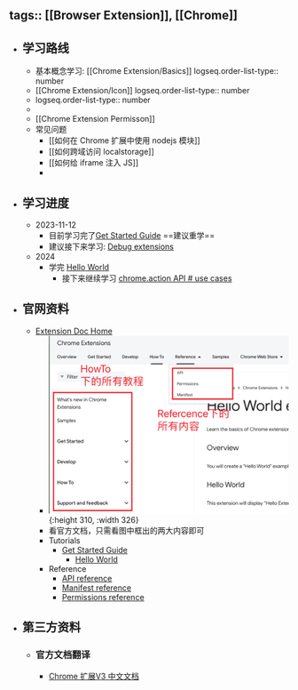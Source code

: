 tags:: [[Browser Extension]], [[Chrome]]
---

- ## 学习路线
	- 基本概念学习: [[Chrome Extension/Basics]]
	  logseq.order-list-type:: number
	- [[Chrome Extension/Icon]]
	  logseq.order-list-type:: number
	- logseq.order-list-type:: number
	-
	- [[Chrome Extension Permisson]]
	- 常见问题
		- [[如何在 Chrome 扩展中使用 nodejs 模块]]
		- [[如何跨域访问 localstorage]]
		- [[如何给 iframe 注入 JS]]
		-
- ## 学习进度
	- 2023-11-12
		- 目前学习完了[Get Started Guide](https://developer.chrome.com/docs/extensions/getstarted/) ==建议重学==
		- 建议接下来学习: [Debug extensions](https://developer.chrome.com/docs/extensions/get-started/tutorial/debug)
	- 2024
		- 学完 [Hello World](https://developer.chrome.com/docs/extensions/get-started/tutorial/hello-world)
			- 接下来继续学习 [chrome.action API # use cases](https://developer.chrome.com/docs/extensions/reference/api/action#use_cases)
- ## 官网资料
	- [Extension Doc Home](https://developer.chrome.com/docs/extensions/)
		- ![image.png](../assets/image_1726135559333_0.png){:height 310, :width 326}
		- 看官方文档，只需看图中框出的两大内容即可
		- Tutorials
			- [Get Started Guide](https://developer.chrome.com/docs/extensions/get-started)
				- [Hello World](https://developer.chrome.com/docs/extensions/get-started/tutorial/hello-world)
		- Reference
			- [API reference](https://developer.chrome.com/docs/extensions/reference/api)
			- [Manifest reference](https://developer.chrome.com/docs/extensions/reference/manifest)
			- [Permissions reference](https://developer.chrome.com/docs/extensions/reference/permissions-list)
- ## 第三方资料
	- ### 官方文档翻译
		- [Chrome 扩展V3 中文文档](https://doc.yilijishu.info/chrome/)